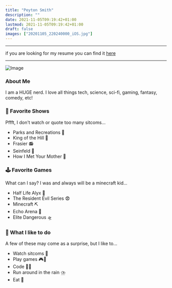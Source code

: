 ```yaml
---
title: "Peyton Smith"
description: ""
date: 2021-11-05T09:19:42+01:00
lastmod: 2021-11-05T09:19:42+01:00
draft: false
images: ["20201105_220240000_iOS.jpg"]
---
```


---

if you are looking for my resume you can find it [here](/resume.pdf)

---

![Image](20201105_220240000_iOS.jpg)
### About Me

I am a HUGE nerd. I love all things tech, science, sci-fi, gaming, fantasy, comedy, etc!

### 🍿 Favorite Shows
Pffft, I don't watch or quote too many sitcoms...

- Parks and Recreations 🌳
- King of the Hill 👑
- Frasier 📻
- Seinfeld 🎤
- How I Met Your Mother 🍍

### 🕹️ Favorite Games
What can I say? I was and always will be a minecraft kid...

 - Half Life Alyx 🤖
 - The Resident Evil Series 😨
 - Minecraft ⛏️
 - Echo Arena 🥏
 - Elite Dangerous 🛸

### 📅 What I like to do
A few of these may come as a surprise, but I like to...

 - Watch sitcoms 🤣
 - Play games 🎮🎲
 - Code 🧑‍💻
 - Run around in the rain ⛈️
 - Eat 🍕
